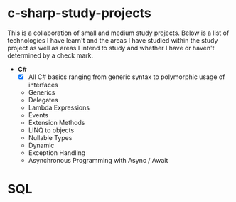 # c-sharp-study-projects
This is a collaboration of small and medium study projects. Below is a list of technologies I have learn't and the areas I have studied within the study project as well as areas I intend to study and whether I have or haven't determined by a check mark.

- **C#**
  - [x] All C# basics ranging from generic syntax to polymorphic usage of interfaces
  - Generics
  - Delegates
  - Lambda Expressions
  - Events
  - Extension Methods
  - LINQ to objects
  - Nullable Types
  - Dynamic
  - Exception Handling
  - Asynchronous Programming with Async / Await 

# SQL
